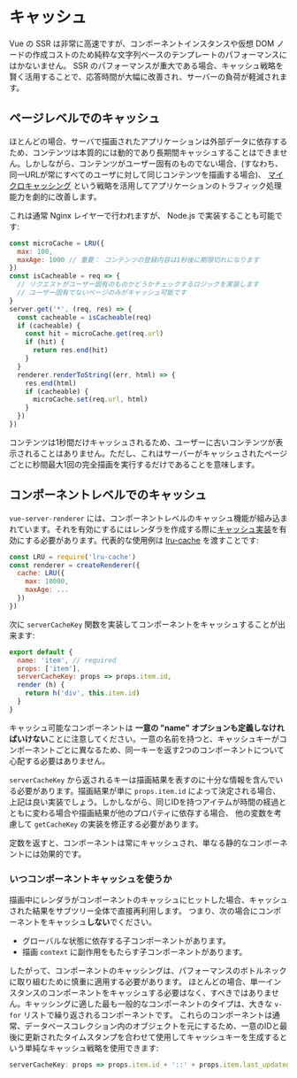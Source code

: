 # キャッシュ

Vue の SSR は非常に高速ですが、コンポーネントインスタンスや仮想 DOM ノードの作成コストのため純粋な文字列ベースのテンプレートのパフォーマンスにはかないません。 SSR のパフォーマンスが重大である場合、キャッシュ戦略を賢く活用することで、応答時間が大幅に改善され、サーバーの負荷が軽減されます。

## ページレベルでのキャッシュ

ほとんどの場合、サーバで描画されたアプリケーションは外部データに依存するため、コンテンツは本質的には動的であり長期間キャッシュすることはできません。しかしながら、コンテンツがユーザー固有のものでない場合、(すなわち、同一URLが常にすべてのユーザに対して同じコンテンツを描画する場合)、 [マイクロキャッシング](https://www.nginx.com/blog/benefits-of-microcaching-nginx/) という戦略を活用してアプリケーションのトラフィック処理能力を劇的に改善します。

これは通常 Nginx レイヤーで行われますが、 Node.js で実装することも可能です:

```js
const microCache = LRU({
  max: 100,
  maxAge: 1000 // 重要： コンテンツの登録内容は1秒後に期限切れになります
})
const isCacheable = req => {
  // リクエストがユーザー固有のものかどうかチェックするロジックを実装します
  // ユーザー固有でないページのみがキャッシュ可能です
}
server.get('*', (req, res) => {
  const cacheable = isCacheable(req)
  if (cacheable) {
    const hit = microCache.get(req.url)
    if (hit) {
      return res.end(hit)
    }
  }
  renderer.renderToString((err, html) => {
    res.end(html)
    if (cacheable) {
      microCache.set(req.url, html)
    }
  })
})
```

コンテンツは1秒間だけキャッシュされるため、ユーザーに古いコンテンツが表示されることはありません。ただし、これはサーバーがキャッシュされたページごとに秒間最大1回の完全描画を実行するだけであることを意味します。

## コンポーネントレベルでのキャッシュ

`vue-server-renderer` には、コンポーネントレベルのキャッシュ機能が組み込まれています。それを有効にするにはレンダラを作成する際に[キャッシュ実装](./api.md#cache)を有効にする必要があります。代表的な使用例は [lru-cache](https://github.com/isaacs/node-lru-cache) を渡すことです:

```js
const LRU = require('lru-cache')
const renderer = createRenderer({
  cache: LRU({
    max: 10000,
    maxAge: ...
  })
})
```

次に `serverCacheKey` 関数を実装してコンポーネントをキャッシュすることが出来ます:

```js
export default {
  name: 'item', // required
  props: ['item'],
  serverCacheKey: props => props.item.id,
  render (h) {
    return h('div', this.item.id)
  }
}
```

キャッシュ可能なコンポーネントは **一意の "name" オプションも定義しなければいけない**ことに注意してください。一意の名前を持つと、キャッシュキーがコンポーネントごとに異なるため、同一キーを返す2つのコンポーネントについて心配する必要はありません。

`serverCacheKey` から返されるキーは描画結果を表すのに十分な情報を含んでいる必要があります。描画結果が単に `props.item.id` によって決定される場合、上記は良い実装でしょう。しかしながら、同じIDを持つアイテムが時間の経過とともに変わる場合や描画結果が他のプロパティに依存する場合、 他の変数を考慮して `getCacheKey` の実装を修正する必要があります。

定数を返すと、コンポーネントは常にキャッシュされ、単なる静的なコンポーネントには効果的です。

### いつコンポーネントキャッシュを使うか

描画中にレンダラがコンポーネントのキャッシュにヒットした場合、キャッシュされた結果をサブツリー全体で直接再利用します。 つまり、次の場合にコンポーネントをキャッシュ**しない**でください。

- グローバルな状態に依存する子コンポーネントがあります。
- 描画 `context` に副作用をもたらす子コンポーネントがあります。

したがって、コンポーネントのキャッシングは、パフォーマンスのボトルネックに取り組むために慎重に適用する必要があります。 ほとんどの場合、単一インスタンスのコンポーネントをキャッシュする必要はなく、すべきではありません。キャッシングに適した最も一般的なコンポーネントのタイプは、大きな `v-for` リストで繰り返されるコンポーネントです。 これらのコンポーネントは通常、データベースコレクション内のオブジェクトを元にするため、一意のIDと最後に更新されたタイムスタンプを合わせて使用してキャッシュキーを生成するという単純なキャッシュ戦略を使用できます:

```js
serverCacheKey: props => props.item.id + '::' + props.item.last_updated
```

